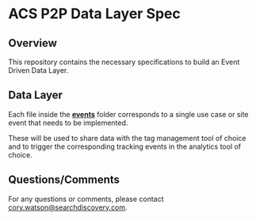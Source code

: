 # ACS P2P Data Layer Spec

## Overview
This repository contains the necessary specifications to build an Event Driven Data Layer.

## Data Layer
Each file inside the **[events](events)** folder corresponds to a single use case or site event that needs to be implemented.

These will be used to share data with the tag management tool of choice and to trigger the corresponding tracking events in the analytics tool of choice.

## Questions/Comments
For any questions or comments, please contact cory.watson@searchdiscovery.com.